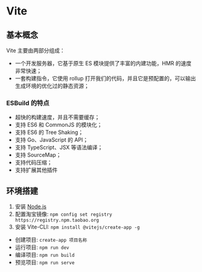 # Vite

## 基本概念

Vite 主要由两部分组成：

- 一个开发服务器，它基于原生 ES 模块提供了丰富的内建功能，HMR 的速度非常快速；
- 一套构建指令，它使用 rollup 打开我们的代码，并且它是预配置的，可以输出生成环境的优化过的静态资源；

### ESBuild 的特点

- 超快的构建速度，并且不需要缓存；
- 支持 ES6 和 CommonJS 的模块化；
- 支持 ES6 的 Tree Shaking；
- 支持 Go、JavaScript 的 API；
- 支持 TypeScript、JSX 等语法编译；
- 支持 SourceMap；
- 支持代码压缩；
- 支持扩展其他插件

## 环境搭建

1. 安装 [Node.js](https://nodejs.org/zh-cn/)
2. 配置淘宝镜像: `npm config set registry https://registry.npm.taobao.org`
3. 安装 Vite-CLI: `npm install @vitejs/create-app -g`

- 创建项目: `create-app 项目名称`
- 运行项目: `npm run dev`
- 编译项目: `npm run build`
- 预览项目: `npm run serve`
